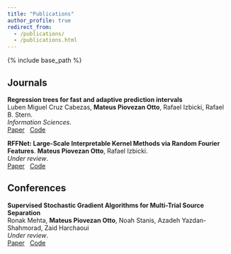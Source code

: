 ```yaml
---
title: "Publications"
author_profile: true
redirect_from:
  - /publications/
  - /publications.html
---
```


{% include base_path %}

<!-- Leave two spaces at the end -->

## Journals

**Regression trees for fast and adaptive prediction intervals**  
Luben Miguel Cruz Cabezas, **Mateus Piovezan Otto**, Rafael Izbicki, Rafael B. Stern.  
*Information Sciences*.  
[Paper](https://www.sciencedirect.com/science/article/abs/pii/S0020025524012830) &nbsp; [Code](https://github.com/monoxido45/clover) &nbsp;

**RFFNet: Large-Scale Interpretable Kernel Methods via Random Fourier Features**. 
**Mateus Piovezan Otto**, Rafael Izbicki.  
*Under review*.  
[Paper](https://arxiv.org/abs/2211.06410) &nbsp; [Code](https://github.com/mpotto/rffnet) &nbsp;


## Conferences

**Supervised Stochastic Gradient Algorithms for Multi-Trial Source Separation**  
Ronak Mehta, **Mateus Piovezan Otto**, Noah Stanis, Azadeh Yazdan-Shahmorad, Zaid Harchaoui  
*Under review*.   
[Paper](https://arxiv.org/abs/2508.20618) &nbsp; [Code](https://github.com/ronakdm/multiica) &nbsp;



